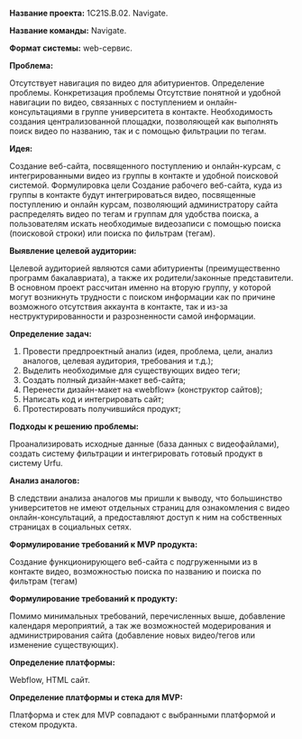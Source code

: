 **Название проекта:** 1С21S.B.02. Navigate.

**Название команды:** Navigate.

**Формат системы:** web-сервис.

**Проблема:**

Отсутствует навигация по видео для абитуриентов.
Определение проблемы. Конкретизация проблемы
Отсутствие понятной и удобной навигации по видео, связанных с поступлением и онлайн-консультациями в группе университета в контакте. Необходимость создания централизованной площадки, позволяющей как выполнять поиск видео по названию, так и с помощью фильтрации по тегам.

**Идея:**

Создание веб-сайта, посвященного поступлению и онлайн-курсам, с интегрированными видео из группы в контакте и удобной поисковой системой.
Формулировка цели
Создание рабочего веб-сайта, куда из группы в контакте будут интегрироваться видео, посвященные поступлению и онлайн курсам, позволяющий администратору сайта распределять видео по тегам и группам для удобства поиска, а пользователям искать необходимые видеозаписи с помощью поиска (поисковой строки) или поиска по фильтрам (тегам).

**Выявление целевой аудитории:**

Целевой аудиторией являются сами абитуриенты (преимущественно программ бакалавриата), а также их родители/законные представители. В основном проект рассчитан именно на вторую группу, у которой могут возникнуть трудности с поиском информации как по причине возможного отсутствия аккаунта в контакте, так и из-за неструктурированности и разрозненности самой информации. 

**Определение задач:**

1)	Провести предпроектный анализ (идея, проблема, цели, анализ аналогов, целевая аудитория, требования и т.д.);
2)	Выделить необходимые для существующих видео теги;
3)	Создать полный дизайн-макет веб-сайта;
4)	Перенести дизайн-макет на «webflow» (конструктор сайтов);
5)	Написать код и интегрировать сайт;
6)	Протестировать получившийся продукт;

**Подходы к решению проблемы:**

Проанализировать исходные данные (база данных с видеофайлами), создать систему фильтрации и интегрировать готовый продукт в систему Urfu.

**Анализ аналогов:**

В следствии анализа аналогов мы пришли к выводу, что большинство университетов не имеют отдельных страниц для ознакомления с видео онлайн-консультаций, а предоставляют доступ к ним на собственных страницах в социальных сетях.

**Формулирование требований к MVP продукта:**

Создание функционирующего веб-сайта с подгруженными из в контакте видео, возможностью поиска по названию и поиска по фильтрам (тегам)

**Формулирование требований к продукту:**

Помимо минимальных требований, перечисленных выше, добавление календаря мероприятий, а так же возможностей модерирования и администрирования сайта (добавление новых видео/тегов или изменение существующих).

**Определение платформы:**

Webflow, HTML сайт.

**Определение платформы и стека для MVP:**

Платформа и стек для MVP совпадают с выбранными платформой и стеком продукта.
